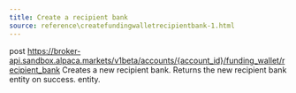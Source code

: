 ```yaml
---
title: Create a recipient bank
source: reference\createfundingwalletrecipientbank-1.html
---
```


post https://broker-api.sandbox.alpaca.markets/v1beta/accounts/{account_id}/funding_wallet/recipient_bank
Creates a new recipient bank. Returns the new recipient bank entity on success. entity.
